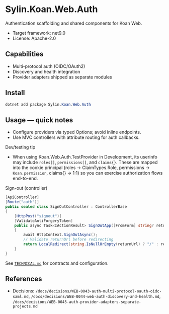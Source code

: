 # Sylin.Koan.Web.Auth

Authentication scaffolding and shared components for Koan Web.

- Target framework: net9.0
- License: Apache-2.0

## Capabilities
- Multi-protocol auth (OIDC/OAuth2)
- Discovery and health integration
- Provider adapters shipped as separate modules

## Install

```powershell
dotnet add package Sylin.Koan.Web.Auth
```

## Usage — quick notes
- Configure providers via typed Options; avoid inline endpoints.
- Use MVC controllers with attribute routing for auth callbacks.

Dev/testing tip
- When using Koan.Web.Auth.TestProvider in Development, its userinfo may include `roles[]`, `permissions[]`, and `claims{}`. These are mapped into the cookie principal (roles → ClaimTypes.Role, permissions → `Koan.permission`, claims{} → 1:1) so you can exercise authorization flows end-to-end.

Sign-out (controller)

```csharp
[ApiController]
[Route("auth")]
public sealed class SignOutController : ControllerBase
{
	[HttpPost("signout")]
	[ValidateAntiForgeryToken]
	public async Task<IActionResult> SignOutApp([FromForm] string? returnUrl)
	{
		await HttpContext.SignOutAsync();
		// Validate returnUrl before redirecting
		return LocalRedirect(string.IsNullOrEmpty(returnUrl) ? "/" : returnUrl);
	}
}
```

See [`TECHNICAL.md`](TECHNICAL.md) for contracts and configuration.

## References
- Decisions: `/docs/decisions/WEB-0043-auth-multi-protocol-oauth-oidc-saml.md`, `/docs/decisions/WEB-0044-web-auth-discovery-and-health.md`, `/docs/decisions/WEB-0045-auth-provider-adapters-separate-projects.md`
